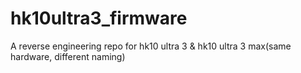 # hk10ultra3_firmware
A reverse engineering repo for hk10 ultra 3 & hk10 ultra 3 max(same hardware, different naming)
